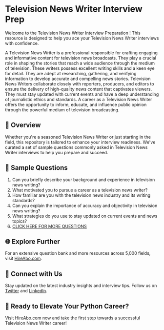 # Television News Writer Interview Prep

Welcome to the Television News Writer Interview Preparation ! This resource is designed to help you ace your Television News Writer interviews with confidence.

A Television News Writer is a professional responsible for crafting engaging and informative content for television news broadcasts. They play a crucial role in shaping the stories that reach a wide audience through the medium of television. These writers possess excellent writing skills and a keen eye for detail. They are adept at researching, gathering, and verifying information to develop accurate and compelling news stories. Television News Writers collaborate closely with reporters, producers, and editors to ensure the delivery of high-quality news content that captivates viewers. They must stay updated with current events and have a deep understanding of journalistic ethics and standards. A career as a Television News Writer offers the opportunity to inform, educate, and influence public opinion through the powerful medium of television broadcasting.

## 🚀 Overview

Whether you're a seasoned Television News Writer or just starting in the field, this repository is tailored to enhance your interview readiness. We've curated a set of sample questions commonly asked in Television News Writer interviews to help you prepare and succeed.

## 📝 Sample Questions

1. Can you briefly describe your background and experience in television news writing?
2. What motivated you to pursue a career as a television news writer?
3. How familiar are you with the television news industry and its writing standards?
4. Can you explain the importance of accuracy and objectivity in television news writing?
5. What strategies do you use to stay updated on current events and news topics?
6. [CLICK HERE FOR MORE QUESTIONS](https://hireabo.com/job/8_2_31/Television%20News%20Writer)

## 🌐 Explore Further

For an extensive question bank and more resources across 5,000 fields, visit [HireAbo.com](https://www.hireabo.com).

## 📱 Connect with Us

Stay updated on the latest industry insights and interview tips. Follow us on [Twitter](https://twitter.com/hireabo) and [LinkedIn](https://www.linkedin.com/in/hire-abo-3609972a8/).

## 🚀 Ready to Elevate Your Python Career?

Visit [HireAbo.com](https://www.hireabo.com) now and take the first step towards a successful Television News Writer career!